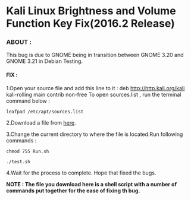 Kali Linux Brightness and Volume Function Key Fix(2016.2 Release)
===

### ABOUT :

This bug is due to GNOME being in transition between GNOME 3.20 and GNOME 3.21 in Debian Testing.

#### FIX :

1.Open your source file and add this line to it : 
deb http://http.kali.org/kali kali-rolling main contrib non-free
To open sources.list , run the terminal command below :
	
	leafpad /etc/apt/sources.list

2.Download a file from [here](https://drive.google.com/file/d/0B6tK150jyMyOdVVvejZJeXF1SzA/view?usp=sharing).

3.Change the current directory to where the file is located.Run following commands :

	chmod 755 Run.sh

	./test.sh

4.Wait for the process to complete. Hope that fixed the bugs.

**NOTE : The file you download here is a shell script with a number of commands put together for the ease of fixing th bug.**
	

